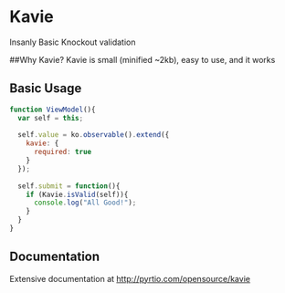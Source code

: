 # Kavie
Insanly Basic Knockout validation


##Why Kavie?
Kavie is small (minified ~2kb), easy to use, and it works

## Basic Usage

```javascript
function ViewModel(){
  var self = this;
  
  self.value = ko.observable().extend({
    kavie: {
      required: true
    }
  });
  
  self.submit = function(){
    if (Kavie.isValid(self)){
      console.log("All Good!");
    }
  }
}
```
## Documentation
Extensive documentation at
http://pyrtio.com/opensource/kavie
